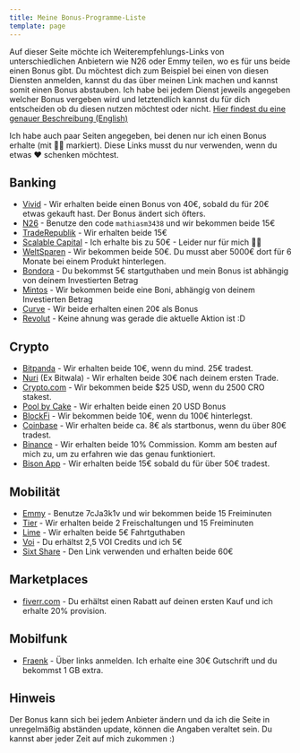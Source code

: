```yaml
---
title: Meine Bonus-Programme-Liste
template: page
---
```


Auf dieser Seite möchte ich Weiterempfehlungs-Links von unterschiedlichen Anbietern wie N26 oder Emmy teilen, wo es für uns beide einen Bonus gibt. Du möchtest dich zum Beispiel bei einen von diesen Diensten anmelden, kannst du das über meinen Link machen und kannst somit einen Bonus abstauben. Ich habe bei jedem Dienst jeweils angegeben welcher Bonus vergeben wird und letztendlich kannst du für dich entscheiden ob du diesen nutzen möchtest oder nicht. [Hier findest du eine genauer Beschreibung (English)]()

Ich habe auch paar Seiten angegeben, bei denen nur ich einen Bonus erhalte (mit 🤷‍♂️ markiert). Diese Links musst du nur verwenden, wenn du etwas ❤️ schenken möchtest.

## Banking
- [Vivid](https://vivid.money/r/mathias9MH) - Wir erhalten beide einen Bonus von 40€, sobald du für 20€ etwas gekauft hast. Der Bonus ändert sich öfters.
- [N26](https://n26.com/r/mathiasm3438) - Benutze den code `mathiasm3438` und wir bekommen beide 15€
- [TradeRepublik](https://ref.trade.re/9ndsz68z) - Wir erhalten beide 15€
- [Scalable Capital](de.scalable.capital/einladung/b2f2fg) - Ich erhalte bis zu 50€ - Leider nur für mich 🤷‍♂️
- [WeltSparen](www.weltsparen.de?p=eyJzIjoiVkZqZ3JhRGVrdVNlMldKcG1LX00tUVNvMGZBIiwidiI6MSwicCI6IntcInVcIjozMDEzOTc1NyxcInZcIjoxLFwidXJsXCI6XCJodHRwczpcXFwvXFxcL3d3dy53ZWx0c3BhcmVuLmRlXFxcL2t1bmRlbi13ZXJiZW5cXFwvP3V0bV9tZWRpdW09ZW1haWwmdXRtX3NvdXJjZT10cmFuc2FjdGlvbmFsJnV0bV9jYW1wYWlnbj1tYW5kcmlsbF9kZS1yYWYtcmVjb21tZW5kYXRpb24tb2ZmZXJ0YWJsZVwiLFwiaWRcIjpcIjY1ZGY2NzA2ODBiYjRhYjhiOTU2ODE5YzU3ZWZjMjE2XCIsXCJ1cmxfaWRzXCI6W1wiNTlhYTFjNDcxZTNkZWMxNmI0YWE4OGY4MWEzYjJkYTU2YjA4NDFlNlwiXX0ifQ) - Wir bekommen beide 50€. Du musst aber 5000€ dort für 6 Monate bei einem Produkt hinterlegen.
- [Bondora](https://bondora.com/ref/mathiasm10) - Du bekommst 5€ startguthaben und mein Bonus ist abhängig von deinem Investierten Betrag
- [Mintos](https://www.mintos.com/de/l/ref/C60M64) - Wir bekommen beide eine Boni, abhängig von deinem Investierten Betrag
- [Curve](https://www.curve.com/join#NV53K3PN) - Wir beide erhalten einen 20¢ als Bonus
- [Revolut](https://revolut.com/referral/mathia9rpo!SEP1AR) - Keine ahnung was gerade die aktuelle Aktion ist :D

## Crypto
- [Bitpanda](https://www.bitpanda.com/?ref=1744922665805272769) - Wir erhalten beide 10€, wenn du mind. 25€ tradest.
- [Nuri](https://app.nuri.com/r/MBVJ-89RF) (Ex Bitwala) - Wir erhalten beide 30€ nach deinem ersten Trade.
- [Crypto.com](https://crypto.com/app/byjhe4vd6c) - Wir bekommen beide $25 USD, wenn du 2500 CRO stakest.
- [Pool by Cake](https://pool.cakedefi.com/#?ref=624360) - Wir erhalten beide einen 20 USD Bonus
- [BlockFi](https://blockfi.com/?ref=87125bfa) - Wir bekommen beide 10€, wenn du 100€ hinterlegst.
- [Coinbase](https://www.coinbase.com/join/michel_c0u) - Wir erhalten beide ca. 8€ als startbonus, wenn du über 80€ tradest.
- [Binance](https://www.binance.com/en/register?ref=S6SM0KGZ) - Wir erhalten beide 10% Commission. Komm am besten auf mich zu, um zu erfahren wie das genau funktioniert.
- [Bison App](https://join.bisonapp.com/zasyk7) - Wir erhalten beide 15€ sobald du für über 50€ tradest.

## Mobilität
- [Emmy](http://onelink.to/emmy) - Benutze 7cJa3k1v und wir bekommen beide 15 Freiminuten
- [Tier](https://tier.page.link/pSK75) - Wir erhalten beide 2 Freischaltungen und 15 Freiminuten
- [Lime](https://lime.bike/referral_signin/R5YTURQ) - Wir erhalten beide 5€ Fahrtguthaben
- [Voi](https://link.voiapp.io/hxj0iHlAdcb) - Du erhältst 2,5 VOI Credits und ich 5€
- [Sixt Share](https://www.sixt.de/invite/EP1ARhmd) - Den Link verwenden und erhalten beide 60€

## Marketplaces
- [fiverr.com](http://www.fiverr.com/s2/8899f1392f) - Du erhältst einen Rabatt auf deinen ersten Kauf und ich erhalte 20% provision.

## Mobilfunk
- [Fraenk](https://2ekq.adj.st/mgm?campaign=302199764&friend=3ZN34sFhGOqHPrpQ&adjust_t=u66g7hl&adjust_fallback=https%3A%2F%2Fwww.fraenk.de&allowReattribution=true&adj_campaign=mgm) - Über links anmelden. Ich erhalte eine 30€ Gutschrift und du bekommst 1 GB extra.

## Hinweis
Der Bonus kann sich bei jedem Anbieter ändern und da ich die Seite in unregelmäßig abständen update, können die Angaben veraltet sein. Du kannst aber jeder Zeit auf mich zukommen :)
